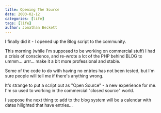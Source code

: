 ```yaml
---
title: Opening The Source
date: 2003-02-12
categories: [life]
tags: [life]
author: Jonathan Beckett
---
```


I finally did it - I opened up the Blog script to the community.

This morning (while I'm supposed to be working on commercial stuff) I had a crisis of conscience, and re-wrote a lot of the PHP behind BLOG to ummm... urrr... make it a bit more professional and stable.

Some of the code to do with having no entries has not been tested, but I'm sure people will tell me if there's anything wrong.

It's strange to put a script out as "Open Source" - a new experience for me. I'm so used to working in the commercial "closed source" world.

I suppose the next thing to add to the blog system will be a calendar with dates hilighted that have entries...